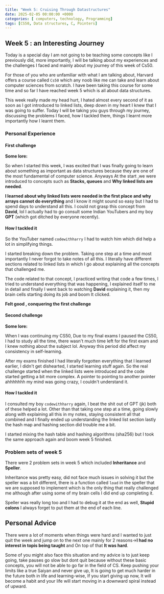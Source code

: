 ```yaml
---
title: "Week 5: Cruising Through Datastructures"
date: 2025-02-05 00:00:00 +0000
categories: [ computers, technology, Programming]
tags: [CS50, Data structures, C, Pointers]
---
```

## Week 5 : an Interesting  Journey
Today is a special day I am not going to be teaching some concepts like I previously did, more importantly, I will be talking about my experiences and the challenges I faced and mainly about my journey of this week of Cs50. 

For those of you who are unfamiliar with what I am talking about, Harvard offers a course called `Cs50` which any noob like me can take and learn about computer sciences from scratch. I have been taking this course for some time and so far I have reached week 5 which is all about data structures. 

This week really made my head hurt, I hated almost every second of it as soon as I got introduced to linked lists, deep down in my heart I knew that I was going to suffer. Today I will be taking you guys through my journey, discussing the problems I faced, how I tackled them, things I learnt more importantly how I learnt them.

### Personal Experience

#### First challenge
**Some lore:**

So when I started this week, I was excited that I was finally going to learn about something as important as data structures because they are one of the most fundamental of computer science. Anyways At the start ,we were introduced to concepts such as **Stacks, queues** and **Why linked lists are needed**.

**I learned about why linked lists were needed in the first place and why arrays cannot do everything** and I know it might sound so easy but I had to spend days to understand all this. I could not grasp this concept from **David**, lol  I actually had to go consult some Indian YouTubers and my boy **GPT** (which got ditched by everyone recently).

#### How I tackled it
So the YouTuber named `codewithharry` I had to watch him which did help a lot in simplifying things.

 I started breaking down the problem. Taking one step at a time and most importantly I never forgot to take notes of all this. I literally have different sections related to linked lists in which I go about explaining all the concepts that challenged me.

The code related to that concept, I practiced writing that code a few times, I tried to understand everything that was happening, I explained itself to me in detail and finally I went back to watching **David** explaining it, then my brain cells starting doing its job and boom It clicked.

**Felt good , conquering the first challenge**

#### Second challenge

**Some lore:**

When I was continuing my CS50, Due to my final exams I paused the CS50, I had to study all the time, there wasn't much time left for the first exam and I knew nothing about the subject lol. Anyway this period did affect my consistency in self-learning.

After my exams finished I had literally forgotten everything that I learned earlier, I didn't get dishearted, I started learning stuff again. So the real challenge started when the linked lists were introduced and the code started getting a bit more complex. A pointer to pointing to another pointer ahhhhhhh my mind was going crazy, I couldn't understand it.

#### How I tackled it
I consulted my boy `codewithharry` again, I beat the shit out of GPT (jk) both of these helped a lot. Other than that taking one step at a time, going slowly along with explaining all this in my notes, staying consistent all that combined and I finally ended up understanding the linked list section lastly the hash map and hashing section did trouble me a bit.

I started mixing the hash table and hashing algorithms (sha256) but  I took the same approach again and boom week 5 finished.

### Problem sets of week 5
There were 2 problem sets in week 5 which included **Inheritance** and **Speller**.

Inheritance was pretty easy, did not face much issues in solving it but the speller was a bit different, there is a function called `load` in the speller that we are supposed to implement which is the only thing that really challenged me although after using some of 
my brain cells I did end up completing it.

Speller was really long too and I had to debug it at the end as well, **Stupid colons** I always forget to put them at the end of each line. 

## Personal Advice

There were a lot of moments when things were hard and I wanted to just quit the week and jump on to the next one mainly for 2 reasons->**I had no interest in topis being taught** and On top of that **It was hard**.

Some of you might also face this situation and my advice is to just keep going, take pauses go slow but dont quit because without these basic concepts, you will not be able to go far in the field of CS.  Keep pushing your limits like a true Saiyan and never give up, It is going to get much harder in the future both in life and learning-wise, If you start giving up now, It will become a habit and your life will start moving in a downward spiral instead of upward.
